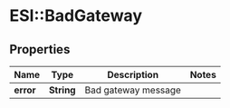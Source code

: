 # ESI::BadGateway

## Properties
Name | Type | Description | Notes
------------ | ------------- | ------------- | -------------
**error** | **String** | Bad gateway message | 


